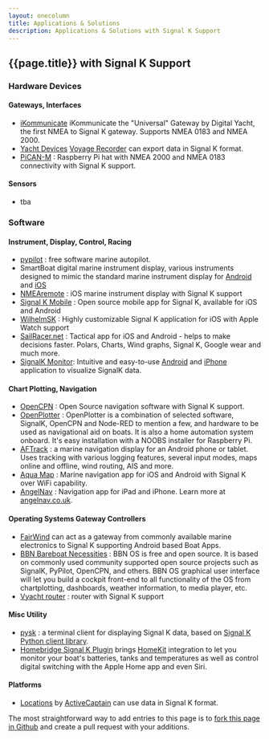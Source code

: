 ```yaml
---
layout: onecolumn
title: Applications & Solutions
description: Applications & Solutions with Signal K Support
---
```


## {{page.title}} with Signal K Support

### Hardware Devices

#### Gateways, Interfaces
- [iKommunicate](https://ikommunicate.com/) iKommunicate the "Universal" Gateway by Digital Yacht, the first NMEA to Signal K gateway. Supports NMEA 0183 and NMEA 2000.
- [Yacht Devices](http://www.yachtd.com) [Voyage Recorder](http://www.yachtd.com/products/recorder.html) can export data in Signal K format.
- [PiCAN-M](http://skpang.co.uk/catalog/picanm-with-nmea-0183-and-nmea-2000-connection-3a-smps-p-1599.html) : Raspberry Pi hat with NMEA 2000 and NMEA 0183 connectivity with Signal K support.
  
#### Sensors
- tba
  
### Software
#### Instrument, Display, Control, Racing
- [pypilot](http://pypilot.org/) : free software marine autopilot.
- SmartBoat digital marine instrument display, various instruments designed to mimic the standard marine instrument display for [Android](https://play.google.com/store/apps/details?id=com.smartboatnetwork.smartboat) and [iOS](https://itunes.apple.com/us/app/smartboat/id1299526775)
- [NMEAremote](http://www.zapfware.de/en/products/nmearemote/) : iOS marine instrument display with Signal K support
- [Signal K Mobile](https://github.com/itemir/signalk-mobile) : Open source mobile app for Signal K, available for iOS and Android
- [WilhelmSK](https://itunes.apple.com/us/app/wilhelmsk/id1150499484?mt=8) : Highly customizable Signal K application for iOS with Apple Watch support
- [SailRacer.net](http://sailracer.net) : Tactical app for iOS and Android - helps to make decisions faster. Polars, Charts, Wind graphs, Signal K, Google wear and much more.
- [SignalK Monitor](https://www.youtube.com/watch?v=X8VbkD8WYV8): Intuitive and easy-to-use [Android](https://play.google.com/store/apps/details?id=com.belmille.signalkflutter) and [iPhone](https://apps.apple.com/fi/app/signalk-monitor/id1534189860) application to visualize SignalK data.
  
#### Chart Plotting, Navigation
- [OpenCPN](https://opencpn.org/) : Open Source navigation software with Signal K support.
- [OpenPlotter](https://openmarine.net/openplotter) : OpenPlotter is a combination of selected software, SignalK, OpenCPN and Node-RED to mention a few, and hardware to be used as navigational aid on boats. It is also a home automation system onboard. It's easy installation with a NOOBS installer for Raspberry Pi.
- [AFTrack](http://afischer-online.de/and/aftrack/) : a marine navigation display for an Android phone or tablet. Uses tracking with various logging features, several input modes, maps online and offline, wind routing, AIS and more.
- [Aqua Map](http://www.globalaquamaps.com) : Marine navigation app for iOS and Android with Signal K over WiFi capability.
- [AngelNav](https://www.angelnav.co.uk/) : Navigation app for iPad and iPhone. Learn more at [angelnav.co.uk](https://www.angelnav.co.uk/).
  
#### Operating Systems Gateway Controllers
- [FairWind](http://fairwind.uniparthenope.it) can act as a gateway from commonly available marine electronics to
  Signal&nbsp;K supporting Android based Boat Apps.
- [BBN Bareboat Necessities](https://bareboat-necessities.github.io/) : BBN OS is free and open source. It is based on commonly used community supported open source projects such as SignalK, PyPilot, OpenCPN, and others. BBN OS graphical user interface will let you build a cockpit front-end to all functionality of the OS from chartplotting, dashboards, weather information, to media player, etc.
- [Vyacht router](http://vyacht.net/) : router with Signal K support
  
#### Misc Utility
- [pysk](https://github.com/ph1l/pysk) : a terminal client for displaying Signal K data, based on [Signal K Python client library](https://github.com/ph1l/python-signalk-client).
- [Homebridge Signal K Plugin](https://www.npmjs.com/package/homebridge-signalk) brings [HomeKit](https://www.apple.com/ios/home/) integration to let you monitor your boat's batteries, tanks and temperatures as well as control digital switching with the Apple Home app and even Siri.

#### Platforms
- [Locations](https://activecaptain.com/locations/index.php) by [ActiveCaptain](https://activecaptain.com/index.php) can use data in Signal K format.



The most straightforward way to add entries to this page is to
[fork this page in Github](https://github.com/SignalK/signalk.github.io/blob/master/solutions.md) and
create a pull request with your additions.
